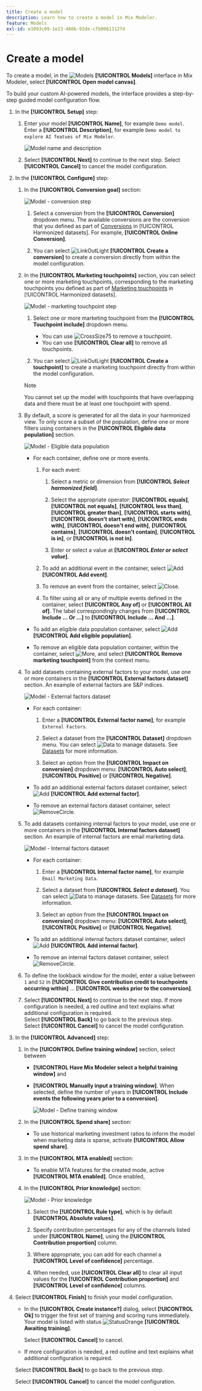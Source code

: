 ```yaml
---
title: Create a model
description: Learn how to create a model in Mix Modeler.
feature: Models
exl-id: e1093c09-1e23-460b-92de-cfb0061112fd
---
```

# Create a model

To create a model, in the ![Models](/help/assets/icons/FileData.svg) **[!UICONTROL Models]** interface in Mix Modeler, select **[!UICONTROL Open model canvas]**.

To build your custom AI-powered models, the interface provides a step-by-step guided model configuration flow.

1. In the **[!UICONTROL Setup]** step:

   1. Enter your model **[!UICONTROL Name]**, for example `Demo model`. Enter a **[!UICONTROL Description]**, for example `Demo model to explore AI featues of Mix Modeler`.

       ![Model name and description](/help/assets/model-name-description.png)

   1. Select **[!UICONTROL Next]** to continue to the next step. Select **[!UICONTROL Cancel]** to cancel the model configuration.

1. In the **[!UICONTROL Configure]** step:

   1. In the **[!UICONTROL Conversion goal]** section:

       ![Model - conversion step](/help/assets/model-conversion-step.png)

       1. Select a conversion from the **[!UICONTROL Conversion]** dropdown menu. The available conversions are the conversion that you defined as part of [Conversions](../harmonize-data/conversions.md) in [!UICONTROL Harmonized datasets]. For example, **[!UICONTROL Online Conversion]**. 

       1. You can select ![LinkOutLight](/help/assets/icons/LinkOutLight.svg) **[!UICONTROL Create a conversion]** to create a conversion directly from within the model configuration.



   1. In the **[!UICONTROL Marketing touchpoints]** section, you can select one or more marketing touchpoints, corresponding to the marketing touchpoints you defined as part of [Marketing touchpoints](../harmonize-data/marketing-touchpoints.md) in [!UICONTROL Harmonized datasets]. 


      ![Model - marketing touchpoint step](/help/assets/model-marketing-touchpoint-step.png)

      1. Select one or more marketing touchpoint from the **[!UICONTROL Touchpoint include]** dropdown menu.

         * You can use ![CrossSize75](/help/assets/icons/CrossSize75.svg) to remove a touchpoint.
         * You can use **[!UICONTROL Clear all]** to remove all touchpoints.

      1. You can select ![LinkOutLight](/help/assets/icons/LinkOutLight.svg) **[!UICONTROL Create a touchpoint]** to create a marketing touchpoint directly from within the model configuration.

      >[!NOTE]
      >
      >You cannot set up the model with touchpoints that have overlapping data and there must be at least one touchpoint with spend.

   1. By default, a score is generated for all the data in your harmonized view. To only score a subset of the population, define one or more filters using containers in the **[!UICONTROL Eligible data population]** section. 

      ![Model - Eligible data population](/help/assets/model-eligible-data-population-step.png)

       * For each container, define one or more events.

         1. For each event: 

             1. Select a metric or dimension from **[!UICONTROL _Select harmonized field_]**.

             1. Select the appropriate operator: **[!UICONTROL equals]**, **[!UICONTROL not equals]**, **[!UICONTROL less than]**, **[!UICONTROL greater than]**, **[!UICONTROL starts with]**, **[!UICONTROL doesn't start with]**, **[!UICONTROL ends with]**, **[!UICONTROL doesn't end with]**, **[!UICONTROL contains]**, **[!UICONTROL doesn't contain]**, **[!UICONTROL is in]**, or **[!UICONTROL is not in]**.

             1. Enter or select a value at **[!UICONTROL _Enter or select value_]**.

         1. To add an additional event in the container, select ![Add](/help/assets/icons/AddCircle.svg) **[!UICONTROL Add event]**.

         1. To remove an event from the container, select ![Close](/help/assets/icons/CrossSize75.svg).

         1. To filter using all or any of multiple events defined in the container, select **[!UICONTROL Any of]** or **[!UICONTROL All of]**. The label correspondingly changes from **[!UICONTROL Include ... Or ...]** to **[!UICONTROL Include ... And ...]**.
       
       * To add an eligible data population container, select ![Add](/help/assets/icons/AddCircle.svg) **[!UICONTROL Add eligible population]**.

       * To remove an eligible data population container, within the container, select ![More](/help/assets/icons/More.svg), and select **[!UICONTROL Remove marketing touchpoint]** from the context menu.

         

   1. To add datasets containing external factors to your model, use one or more containers in the **[!UICONTROL External factors dataset]** section. An example of external factors are S&P indices. 

      ![Model - External factors dataset](/help/assets/model-external-factors-dataset-step.png)

       * For each container:

         1. Enter a **[!UICONTROL External factor name]**, for example `External Factors`.

         1. Select a dataset from the **[!UICONTROL Dataset]** dropdown menu. You can select ![Data](/help/assets/icons/Data.svg) to manage datasets. See [Datasets](../ingest-data/datasets.md) for more information.

         1. Select an option from the **[!UICONTROL Impact on conversion]** dropdown menu: **[!UICONTROL Auto select]**, **[!UICONTROL Positive]** or **[!UICONTROL Negative]**.

       * To add an additional external factors dataset container, select ![Add](/help/assets/icons/AddCircle.svg) **[!UICONTROL Add external factor]**.

       * To remove an external factors dataset container, select ![RemoveCircle](/help/assets/icons/RemoveCircle.svg).

         


   1. To add datasets containing internal factors to your model, use one or more containers in the **[!UICONTROL Internal factors dataset]** section. An example of internal factors are email marketing data.

      ![Model - Internal factors dataset](/help/assets/model-internal-factors-dataset-step.png)

       * For each container:

         1. Enter a **[!UICONTROL Internal factor name]**, for example `Email Marketing Data`.

         1. Select a dataset from **[!UICONTROL _Select a dataset_]**. You can select ![Data](/help/assets/icons/Data.svg) to manage datasets. See [Datasets](../ingest-data/datasets.md) for more information.

         1. Select an option from the **[!UICONTROL Impact on conversion]** dropdown menu: **[!UICONTROL Auto select]**, **[!UICONTROL Positive]** or **[!UICONTROL Negative]**.

       * To add an additional internal factors dataset container, select ![Add](/help/assets/icons/AddCircle.svg) **[!UICONTROL Add internal factor]**.

       * To remove an internal factors dataset container, select ![RemoveCircle](/help/assets/icons/RemoveCircle.svg).

         

   1. To define the lookback window for the model, enter a value between `1` and `52` in **[!UICONTROL Give contribution credit to touchpoints occurring within]** ... **[!UICONTROL weeks prior to the conversion]**.

   1. Select **[!UICONTROL Next]** to continue to the next step. If more configuration is needed, a red outline and text explains what additional configuration is required. <br/>Select **[!UICONTROL Back]** to go back to the previous step. <br/>Select **[!UICONTROL Cancel]** to cancel the model configuration.

1. In the **[!UICONTROL Advanced]** step:

   1. In the **[!UICONTROL Define training window]** section, select between 

       * **[!UICONTROL Have Mix Modeler select a helpful training window]** and 

       * **[!UICONTROL Manually input a training window]**. When selected, define the number of years in **[!UICONTROL Include events the following years prior to a conversion]**.

         ![Model - Define training window](/help/assets/model-define-training-window.png)

   1. In the **[!UICONTROL Spend share]** section:

       * To use historical marketing investment ratios to inform the model when marketing data is sparse, activate **[!UICONTROL Allow spend share]**.

   1. In the **[!UICONTROL MTA enabled]** section:

       * To enable MTA features for the created mode, active **[!UICONTROL MTA enabled]**. Once enabled, 

   1. In the **[!UICONTROL Prior knowledge]** section:

      ![Model - Prior knowledge](/help/assets/model-prior-knowledge-step.png)

       1. Select the **[!UICONTROL Rule type]**, which is by default **[!UICONTROL Absolute values]**.

       1. Specify contribution percentages for any of the channels listed under **[!UICONTROL Name]**, using the **[!UICONTROL Contribution proportion]** column. 

       1. Where appropriate, you can add for each channel a **[!UICONTROL Level of confidence]** percentage.

       1. When needed, use **[!UICONTROL Clear all]** to clear all input values for the **[!UICONTROL Contribution proportion]** and **[!UICONTROL Level of confidence]** columns.

          

1. Select **[!UICONTROL Finish]** to finish your model configuration. 
   
   * In the **[!UICONTROL Create instance?]** dialog, select **[!UICONTROL Ok]** to trigger the first set of training and scoring runs immediately. Your model is listed with status ![StatusOrange](/help/assets/icons/StatusOrange.svg) **[!UICONTROL Awaiting training]**.
   
     Select **[!UICONTROL Cancel]** to cancel. 
  
   * If more configuration is needed, a red outline and text explains what additional configuration is required. 
   
   Select **[!UICONTROL Back]** to go back to the previous step. 
   
   Select **[!UICONTROL Cancel]** to cancel the model configuration.
